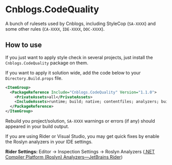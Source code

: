 # Cnblogs.CodeQuality
A bunch of rulesets used by Cnblogs, including StyleCop (`SA-XXXX`) and some other rules (`CA-XXXX`, `IDE-XXXX`, `DOC-XXXX`).

## How to use

If you just want to apply style check in several projects, just install the `Cnblogs.CodeQuality` package on them.

If you want to apply it solution wide, add the code below to your `Directory.Build.props` file.

```xml
<ItemGroup>
  <PackageReference Include="Cnblogs.CodeQuality" Version="1.1.0">
    <PrivateAssets>all</PrivateAssets>
    <IncludeAssets>runtime; build; native; contentfiles; analyzers; buildtransitive</IncludeAssets>
  </PackageReference>
</ItemGroup>
```

Rebuild you project/solution, `SA-XXXX` warnings or errors (if any) should appeared in your build output.

If you are using Rider or Visual Studio, you may get quick fixes by enable the Roslyn analyzers in your IDE settings.

**Rider Settings:** Editor -> Inspection Settings -> Roslyn Analyzers ([.NET Compiler Platform (Roslyn) Analyzers—JetBrains Rider](https://www.jetbrains.com/help/rider/Using_NET_Compiler_Analyzers.html))